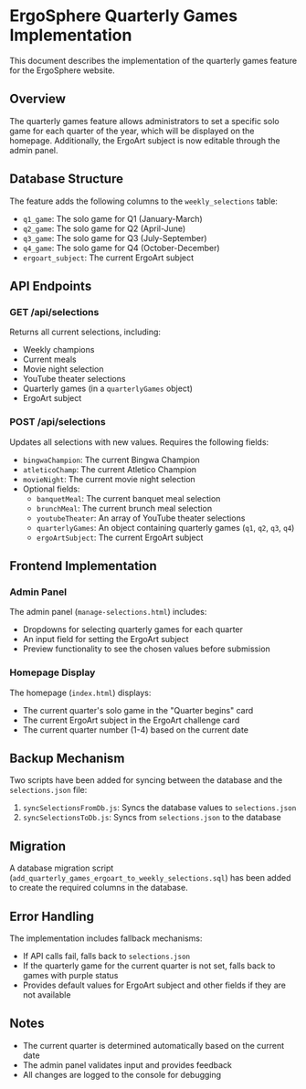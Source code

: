 # ErgoSphere Quarterly Games Implementation

This document describes the implementation of the quarterly games feature for the ErgoSphere website.

## Overview

The quarterly games feature allows administrators to set a specific solo game for each quarter of the year, which will be displayed on the homepage. Additionally, the ErgoArt subject is now editable through the admin panel.

## Database Structure

The feature adds the following columns to the `weekly_selections` table:

- `q1_game`: The solo game for Q1 (January-March)
- `q2_game`: The solo game for Q2 (April-June)
- `q3_game`: The solo game for Q3 (July-September)
- `q4_game`: The solo game for Q4 (October-December)
- `ergoart_subject`: The current ErgoArt subject

## API Endpoints

### GET /api/selections

Returns all current selections, including:
- Weekly champions
- Current meals
- Movie night selection
- YouTube theater selections
- Quarterly games (in a `quarterlyGames` object)
- ErgoArt subject

### POST /api/selections

Updates all selections with new values. Requires the following fields:
- `bingwaChampion`: The current Bingwa Champion
- `atleticoChamp`: The current Atletico Champion
- `movieNight`: The current movie night selection
- Optional fields:
  - `banquetMeal`: The current banquet meal selection
  - `brunchMeal`: The current brunch meal selection
  - `youtubeTheater`: An array of YouTube theater selections
  - `quarterlyGames`: An object containing quarterly games (`q1`, `q2`, `q3`, `q4`)
  - `ergoArtSubject`: The current ErgoArt subject

## Frontend Implementation

### Admin Panel

The admin panel (`manage-selections.html`) includes:
- Dropdowns for selecting quarterly games for each quarter
- An input field for setting the ErgoArt subject
- Preview functionality to see the chosen values before submission

### Homepage Display

The homepage (`index.html`) displays:
- The current quarter's solo game in the "Quarter begins" card
- The current ErgoArt subject in the ErgoArt challenge card
- The current quarter number (1-4) based on the current date

## Backup Mechanism

Two scripts have been added for syncing between the database and the `selections.json` file:

1. `syncSelectionsFromDb.js`: Syncs the database values to `selections.json`
2. `syncSelectionsToDb.js`: Syncs from `selections.json` to the database

## Migration

A database migration script (`add_quarterly_games_ergoart_to_weekly_selections.sql`) has been added to create the required columns in the database.

## Error Handling

The implementation includes fallback mechanisms:
- If API calls fail, falls back to `selections.json`
- If the quarterly game for the current quarter is not set, falls back to games with purple status
- Provides default values for ErgoArt subject and other fields if they are not available

## Notes

- The current quarter is determined automatically based on the current date
- The admin panel validates input and provides feedback
- All changes are logged to the console for debugging
